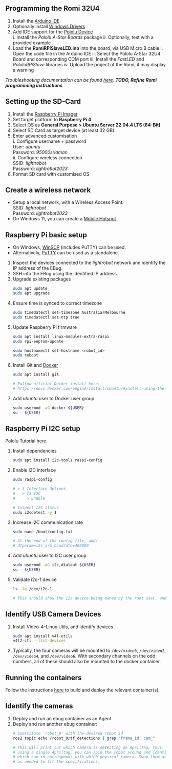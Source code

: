 ## Programming the Romi 32U4
1. Install the [Arduino IDE](https://www.arduino.cc/en/software)
2. Optionally install [Windows Drivers](https://www.pololu.com/docs/0J69/5.1)
3. Add IDE support for the [Pololu Device](https://www.pololu.com/docs/0J69/5.2) <br>
    i. Install the *Pololu A-Star Boards* package
    ii. Optionally, test with a provided example
4. Load the **RomiRPiSlaveLED.ino** into the board, via USB Micro B cable
    i. Open the code file in the Arduino IDE
    ii. Select the Pololu A-Star 32U4 Board and corresponding COM port
    iii. Install the *FastLED* and *PololuRPiSlave* libraries
    iv. Upload the project ot the Romi, it may display a warning

*Troubleshooting documentation can be found [here](https://support.arduino.cc/hc/en-us/articles/360016495679-Fix-port-access-on-Linux).*
***TODO, Refine Romi programming instructions***


## Setting up the SD-Card
1. Install the [Raspberry Pi Imager](https://www.raspberrypi.com/software/)
2. Set target platform to **Raspberry Pi 4**
3. Select OS as **General Purpose > Ubuntu Server 22.04.4 LTS (64-Bit)**
4. Select SD Card as target device (at least 32 GB)
5. Enter advanced customisation <br>
    i. Configure username + password <br>
        User:       *ubuntu* <br>
        Password:   *95000sriaman* <br>
    ii. Configure wireless connection <br>
        SSID:       *lightrobot* <br>
        Password:   *lightrobot2023* <br>
6. Format SD card with customised OS


## Create a wireless network
- Setup a local network, with a Wireless Access Point. <br>
    SSID:       *lightrobot* <br>
    Password:   *lightrobot2023* <br>
- On Windows 11, you can create a [Mobile Hotspot](https://techcommunity.microsoft.com/t5/windows-11/how-to-set-up-a-mobile-hotspot-in-windows-11/m-p/2764785).


## Raspberry Pi basic setup
- On Windows, [WinSCP](https://winscp.net/eng/download.php) (includes PuTTY) can be used.
- Alternatively, [PuTTY](https://www.putty.org/) can be used as a standalone.

1. Inspect the devices connected to the *lightrobot* network and identify the IP address of the EBug.
2. SSH into the EBug using the identified IP address.
3. Upgrade existing packages
    ```sh
    sudo apt update
    sudo apt upgrade
    ```
4. Ensure time is synced to correct timezone
    ```sh 
    sudo timedatectl set-timezone Australia/Melbourne
    sudo timedatectl set-ntp true
    ```
5. Update Raspberry Pi firmware
    ```sh
    sudo apt install linux-modules-extra-raspi
    sudo rpi-eeprom-update

    sudo hostnamectl set-hostname <robot_id>
    sudo reboot
    ```
6. Install Git and [Docker](https://docs.docker.com/engine/install/ubuntu/#install-using-the-repository)
    ```sh
    sudo apt install git
    
    # Follow official Docker install here:
    # https://docs.docker.com/engine/install/ubuntu/#install-using-the-repository
    ```
7. Add *ubuntu* user to Docker user group
    ```sh
    sudo usermod -aG docker ${USER}
    su - ${USER}
    ```

## Raspberry Pi I2C setup
Pololu Tutorial [here](https://www.pololu.com/blog/663/building-a-raspberry-pi-robot-with-the-romi-chassis).
1. Install dependencies
    ```sh
    sudo apt install i2c-tools raspi-config
    ```
2. Enable I2C interface
    ```sh
    sudo raspi-config

    # > 3 Interface Options
    #   > I5 I2C
    #     > Enable
    
    # Inspect I2C status
    sudo i2cdetect -y 1
    ```
3. Increase I2C communication rate
    ```sh
    sudo nano /boot/config.txt

    # At the end of the config file, add:
    # dtparam=i2c_arm_baudrate=400000
    ```
7. Add *ubuntu* user to I2C user group
    ```sh
    sudo usermod -aG i2c,dialout ${USER}
    su - ${USER}
    ```
8. Validate i2c-1 device
    ```sh
    ls -la /dev/i2c-1

    # This should show the i2c device being owned by the root user, and dialout grouo
    ```

## Identify USB Camera Devices
1. Install Video-4-Linux Utils, and identify devices
    ```sh
    sudo apt install v4l-utils
    v4l2-ctl --list-devices
    ```
2. Typically, the four cameras will be mounted to `/dev/video0`, `/dev/video2`, `/dev/video4`, and `/dev/video6`.
    With secondary channels on the odd numbers, all of these should also be mounted to the docker container.


## Running the containers
Follow the instructions [here](/docs/Deploy%20Containers.md) to build and deploy the relevant container(s).

## Identify the cameras
1. Deploy and run an ebug container as an Agent
2. Deploy and run another ebug container:
    ```sh
    # Substitute 'robot_0' with the desired robot id
    ros2 topic echo /robot_0/tf_detections | grep "frame_id: cam_"

    # This will print out which camera is detecting an AprilTag, thus
    # using a single Apriltag, you can spin the robot around and identify
    # which cam_id corresponds with which physical camera. Swap them around
    # as needed to fit the specifications.
    ```